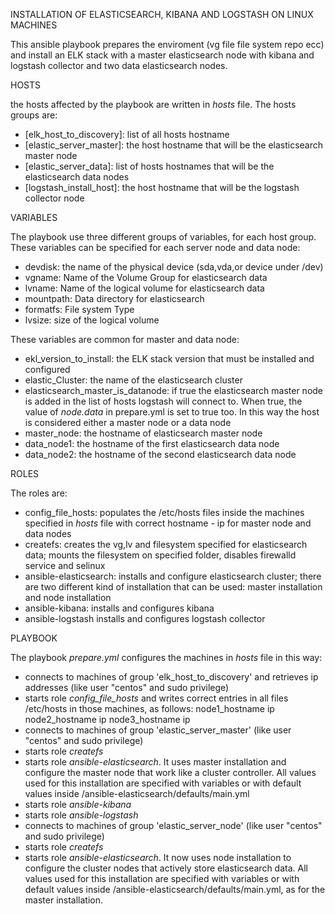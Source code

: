 
INSTALLATION OF ELASTICSEARCH, KIBANA AND LOGSTASH ON LINUX MACHINES

This ansible playbook prepares the enviroment (vg file file system repo ecc) and install an ELK stack with a master elasticsearch node with kibana and logstash collector and two data elasticsearch nodes.


HOSTS

the hosts affected by the playbook are written in *hosts* file. The hosts groups are:

* [elk_host_to_discovery]: list of all hosts hostname
* [elastic_server_master]: the host hostname that will be the elasticsearch master node
* [elastic_server_data]: list of hosts hostnames that will be the elasticsearch data nodes
* [logstash_install_host]: the host hostname that will be the logstash collector node


VARIABLES

The playbook use three different groups of variables, for each host group.
These variables can be specified for each server node and data node:
* devdisk: the name of the physical device (sda,vda,or device under /dev)
* vgname: Name of the Volume Group for elasticsearch data
* lvname: Name of the logical volume for elasticsearch data
* mountpath: Data directory for elasticsearch
* formatfs: File system Type
* lvsize: size of the logical volume

These variables are common for master and data node:
* ekl_version_to_install: the ELK stack version that must be installed and configured
* elastic_Cluster: the name of the elasticsearch cluster
* elasticsearch_master_is_datanode: if true the elasticsearch master node is added in the list of hosts logstash will connect to. When true, the value of *node.data* in prepare.yml is set to true too. In this way the host is considered either a master node or a data node
* master_node: the hostname of elasticsearch master node
* data_node1: the hostname of the first elasticsearch data node
* data_node2: the hostname of the second elasticsearch data node


ROLES

The roles are:
* config_file_hosts: populates the /etc/hosts files inside the machines specified in *hosts* file with correct hostname - ip for master node and data nodes  
* createfs: creates the vg,lv and filesystem specified for elasticsearch data; mounts the filesystem on specified folder, disables firewalld service and selinux
* ansible-elasticsearch: installs and configure elasticsearch cluster; there are two different kind of installation that can be used: master installation and node installation  
* ansible-kibana: installs and configures kibana
* ansible-logstash installs and configures logstash collector


PLAYBOOK

The playbook *prepare.yml* configures the machines in *hosts* file in this way:

- connects to machines of group 'elk_host_to_discovery' and retrieves ip addresses (like user "centos" and sudo privilege)
- starts role *config_file_hosts* and writes correct entries in all files /etc/hosts in those machines, as follows:
            node1_hostname ip
            node2_hostname ip
            node3_hostname ip
- connects to machines of group 'elastic_server_master' (like user "centos" and sudo privilege)  
- starts role *createfs*
- starts role *ansible-elasticsearch*. It uses master installation and configure the master node that work like a cluster controller. All values used for this installation are specified with variables or with default values inside /ansible-elasticsearch/defaults/main.yml
- starts role *ansible-kibana*
- starts role *ansible-logstash*
- connects to machines of group 'elastic_server_node' (like user "centos" and sudo privilege)
- starts role *createfs*
- starts role *ansible-elasticsearch*. It now uses node installation to configure the cluster nodes that actively store elasticsearch data. All values used for this installation are specified with variables or with default values inside /ansible-elasticsearch/defaults/main.yml, as for the master installation.
